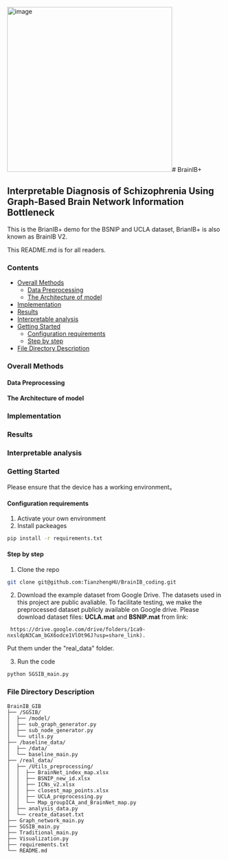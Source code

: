 <img width="384" alt="image" src="https://github.com/user-attachments/assets/c6a6ce6b-e91c-4e18-99c0-3fe4fc8c4598"># BrainIB+

## Interpretable Diagnosis of Schizophrenia Using Graph-Based Brain Network Information Bottleneck

This is the BrianIB+ demo for the BSNIP and UCLA dataset, BrianIB+ is also known as BrainIB V2.

This README.md is for all readers.
 
### Contents
- [Overall Methods](#getting-started)
  - [Data Preprocessing](#data-preprocessing)
  - [The Architecture of model](#the-architecture-of-model)
- [Implementation](#implementation)
- [Results](#results)
- [Interpretable analysis](#interpretable-analysis)
- [Getting Started](#getting-started)
  - [Configuration requirements](#configuration-requirements)
  - [Step by step](#step-by-step)
- [File Directory Description](#file-directory-description)

### Overall Methods

#### Data Preprocessing

#### The Architecture of model

### Implementation

### Results

### Interpretable analysis

### Getting Started

Please ensure that the device has a working environment。

#### Configuration requirements

1. Activate your own environment
2. Install packeages
```sh
pip install -r requirements.txt
```

#### **Step by step**

1. Clone the repo
```sh
git clone git@github.com:TianzhengHU/BrainIB_coding.git
```

2. Download the example dataset from Google Drive.
The datasets used in this project are public avaliable. To facilitate testing, we make the preprocessed dataset publicly available on Google drive.
Please download dataset files: **UCLA.mat** and **BSNIP.mat** from link:
```
 https://drive.google.com/drive/folders/1ca9-nxsldpN3Cam_bGX6odce1VlOt96J?usp=share_link).
```
Put them under the "real_data" folder.


3. Run the code
```sh
python SGSIB_main.py
```


### File Directory Description

```
BrainIB_GIB 
├── /SGSIB/
│  ├── /model/
│  ├── sub_graph_generator.py
│  ├── sub_node_generator.py
│  └── utils.py
├── /baseline_data/
│  ├── /data/
│  └── baseline_main.py
├── /real_data/
│  ├── /Utils_preprocessing/
│  │  ├── BrainNet_index_map.xlsx
│  │  ├── BSNIP_new_id.xlsx
│  │  ├── ICNs_v2.xlsx
│  │  ├── closest_map_points.xlsx
│  │  ├── UCLA_preprocessing.py
│  │  └── Map_groupICA_and_BrainNet_map.py
│  ├── analysis_data.py
│  └── create_dataset.txt
├── Graph_network_main.py
├── SGSIB_main.py
├── Traditional_main.py
├── Visualization.py
├── requirements.txt
└── README.md

```
